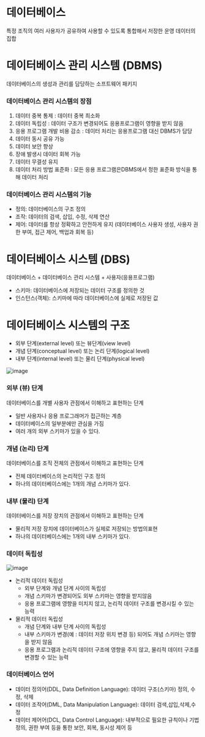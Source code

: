 # 데이터베이스
특정 조직의 여러 사용자가 공유하여 사용할 수 있도록 통합해서 저장한 운영 데이터의 집합

# 데이터베이스 관리 시스템 (DBMS)
데이터베이스의 생성과 관리를 담당하는 소프트웨어 패키지

### 데이터베이스 관리 시스템의 장점
1. 데이터 중복 통제 : 데이터 중복 최소화
2. 데이터 독립성 : 데이터 구조가 변경되어도 응용프로그램이 영향을 받지 않음
3. 응용 프로그램 개발 비용 감소 : 데이터 처리는 응용프로그램 대신 DBMS가 담당
4. 데이터 동시 공유 가능
5. 데이터 보안 향상
6. 장애 발생시 데이터 회복 가능
7. 데이터 무결성 유지
8. 데이터 처리 방법 표준화 : 모든 응용 프로그램은DBMS에서 정한 표준화 방식을 통해 데이터 처리

### 데이터베이스 관리 시스템의 기능
- 정의: 데이터베이스의 구조 정의
- 조작: 데이터의 검색, 삽입, 수정, 삭제 연산
- 제어: 데이터를 항상 정확하고 안전하게 유지 (데이터베이스 사용자 생성, 사용자 권한 부여, 접근 제어, 백업과 회복 등)

# 데이터베이스 시스템 (DBS)
데이터베이스 + 데이터베이스 관리 시스템 + 사용자(응용프로그램)

- 스키마: 데이터베이스에 저장되는 데이터 구조를 정의한 것
- 인스턴스(객체): 스키마에 따라 데이터베이스에 실제로 저장된 값

# 데이터베이스 시스템의 구조
- 외부 단계(external level) 또는 뷰단계(view level)
- 개념 단계(conceptual level) 또는 논리 단계(logical level)
- 내부 단계(internal level) 또는 물리 단계(physical level)

![image](https://github.com/user-attachments/assets/51678e0c-f499-40ba-be84-7e8c808e8998)

### 외부 (뷰) 단계
데이터베이스를 개별 사용자 관점에서 이해하고 표현하는 단계
- 일반 사용자나 응용 프로그래머가 접근하는 계층
- 데이터베이스의 일부분에만 관심을 가짐
- 여러 개의 외부 스키마가 있을 수 있다.

### 개념 (논리) 단계
데이터베이스를 조직 전체의 관점에서 이해하고 표현하는 단계
- 전체 데이터베이스의 논리적인 구조 정의
- 하나의 데이터베이스에는 1개의 개념 스키마가 있다.

### 내부 (물리) 단계
데이터베이스를 저장 장치의 관점에서 이해하고 표현하는 단계
- 물리적 저장 장치에 데이터베이스가 실제로 저장되는 방법의표현
- 하나의 데이터베이스에는 1개의 내부 스키마가 있다.

### 데이터 독립성
![image](https://github.com/user-attachments/assets/5d482399-7a77-4df7-adf0-e307d895b785)

- 논리적 데이터 독립성
  - 외부 단계와 개념 단계 사이의 독립성
  - 개념 스키마가 변경되어도 외부 스키마는 영향을 받지않음
  - 응용 프로그램에 영향을 미치지 않고, 논리적 데이터 구조를 변경시킬 수 있는 능력
- 물리적 데이터 독립성
  - 개념 단계와 내부 단계 사이의 독립성
  - 내부 스키마가 변경(예 : 데이터 저장 위치 변경 등) 되어도 개념 스키마는 영향을 받지 않음
  - 응용 프로그램과 논리적 데이터 구조에 영향을 주지 않고, 물리적 데이터 구조를 변경할 수 있는 능력

### 데이터베이스 언어
- 데이터 정의어(DDL, Data Definition Language): 데이터 구조(스키마) 정의, 수정, 삭제
- 데이터 조작어(DML, Data Manipulation Language): 데이터 검색,삽입,삭제,수정
- 데이터 제어어(DCL, Data Control Language): 내부적으로 필요한 규칙이나 기법 정의, 권한 부여 등을 통한 보안, 회복, 동시성 제어 등
